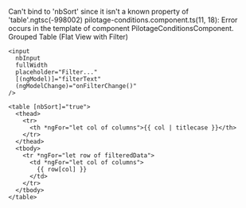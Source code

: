 Can't bind to 'nbSort' since it isn't a known property of 'table'.ngtsc(-998002)
pilotage-conditions.component.ts(11, 18): Error occurs in the template of component PilotageConditionsComponent.
<nb-card>
  <nb-card-header>
    Grouped Table (Flat View with Filter)
  </nb-card-header>

  <nb-card-body>

    <input
      nbInput
      fullWidth
      placeholder="Filter..."
      [(ngModel)]="filterText"
      (ngModelChange)="onFilterChange()"
    />

    <table [nbSort]="true">
      <thead>
        <tr>
          <th *ngFor="let col of columns">{{ col | titlecase }}</th>
        </tr>
      </thead>
      <tbody>
        <tr *ngFor="let row of filteredData">
          <td *ngFor="let col of columns">
            {{ row[col] }}
          </td>
        </tr>
      </tbody>
    </table>
    
  </nb-card-body>
</nb-card>
